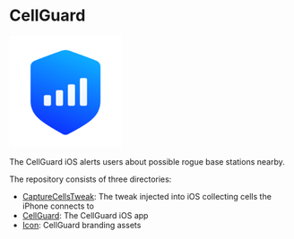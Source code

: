 # CellGuard

<img src="./Icon/Apple/CellFileTypeIcon.png" alt="CellGuard Logo" width="200">

The CellGuard iOS alerts users about possible rogue base stations nearby.

The repository consists of three directories:
- [CaptureCellsTweak](./CaptureCellsTweak): The tweak injected into iOS collecting cells the iPhone connects to
- [CellGuard](./CellGuard): The CellGuard iOS app
- [Icon](./Icon): CellGuard branding assets
